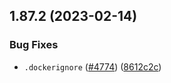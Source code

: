 ## 1.87.2 (2023-02-14)


### Bug Fixes

* `.dockerignore` ([#4774](https://github.com/EddieHubCommunity/LinkFree/issues/4774)) ([8612c2c](https://github.com/EddieHubCommunity/LinkFree/commit/8612c2ce98033beb9620f7644adcba48e2f1b2a5))



